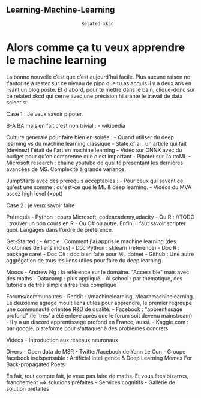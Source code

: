 ## Learning-Machine-Learning
								Related xkcd
# Alors comme ça tu veux apprendre le machine learning
La bonne nouvelle c’est que c’est aujourd'hui facile. Plus aucune raison ne t'autorise à rester sur ce niveau de pipo que tu as acquis il y a deux ans en lisant un blog poste. Et d'abord, pour te mettre dans le bain, clique-donc sur ce related xkcd qui cerne avec une précision hilarante le travail de data scientist. 

Case 1 : Je veux savoir pipoter.

B-A BA mais en fait c'est non trivial :
	- wikipédia
	
Culture générale pour faire bien en soirée :
	- Quand utiliser du deep learning vs du machine learning classique
	- State of ai : un article qui fait (devinez) l'était de l'art en machine learning
	- Vidéo sur ONNX avec du budget pour qu'on comprenne que c'est important 
	- Pipoter sur l'autoML
	- Microsoft research : chaine youtube de qualité présentant les dernières avancées de MS. Complexité à grande variance. 
	
JumpStarts avec des prérequis acceptables :
	- Pour ceux qui savent ce qu'est une somme : qu'est-ce que le ML & deep learning.
	- Vidéos du MVA assez high level (=ppt)
	

Case 2 : je veux savoir faire

Prérequis 
	- Python : cours Microsoft, codeacademy,udacity
	- Ou R : //TODO : trouver un bon cours en R
	- Ou C# ou autre.
	Enfin, il faut savoir scripter quoi. Langages dans l'ordre de préférence.


Get-Started :
	- Article : Comment j'ai appris le machine learning (des kilotonnes de liens inclus)
	- Doc Python : sklearn (référence)
	- Doc R : package caret
	- Doc C# : doc bien faite pour ML dotnet
	- Github : Une autre aggrégation de tous les liens utiles pour faire du deep learning

Moocs 
	- Andrew Ng : la référence sur le domaine. "Accessible" mais avec des maths
	- Datacamp : plus appliqué
	- AI school : par thématique, des tutoriels de très simple à très très compliqué

Forums/communautés 
	- Reddit : r/machinelearning, r/learnmachinelearning. Le deuxième agrège moult liens utiles pour apprendre, le premier regroupe une communauté orientée R&D de qualité.
	- Facebook : "apprentissage profond" (le 'très' a été enlevé après que le forum soit devenu mainstream)
	- Il y a un discord apprentissage profond en France, aussi.
	- Kaggle.com : par google, plateforme pour s'attaquer à des problèmes concrets

Vidéos 
	- Introduction aux réseaux neuronaux
	
Divers
	- Open data de MSR
	- Twitter/facebook de Yann Le Cun
	- Groupe facebook indispensable : Artificial Intelligence & Deep Learning Memes For Back-propagated Poets


En fait, tout compte fait, je veux pas faire de maths. Et vous êtes bizarres, franchement ==> solutions préfaites
	- Services cognitifs 
	- Gallerie de solution préfaites 


